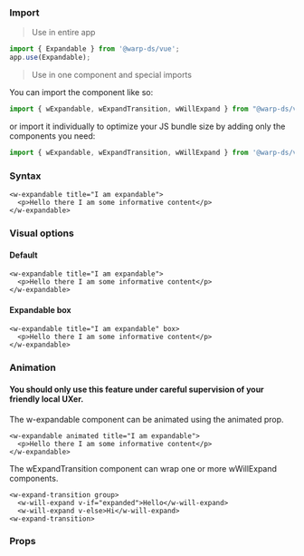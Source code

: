 ### Import

> Use in entire app

```js
import { Expandable } from '@warp-ds/vue';
app.use(Expandable);
```

> Use in one component and special imports

You can import the component like so:
```js
import { wExpandable, wExpandTransition, wWillExpand } from "@warp-ds/vue";
```

or import it individually to optimize your JS bundle size by adding only the components you need:
```js
import { wExpandable, wExpandTransition, wWillExpand } from '@warp-ds/vue/expandable'

```

### Syntax

```vue
<w-expandable title="I am expandable">
  <p>Hello there I am some informative content</p>
</w-expandable>
```

### Visual options

#### Default

```vue
<w-expandable title="I am expandable">
  <p>Hello there I am some informative content</p>
</w-expandable>
```

#### Expandable box

```vue
<w-expandable title="I am expandable" box>
  <p>Hello there I am some informative content</p>
</w-expandable>
```

### Animation

#### You should only use this feature under careful supervision of your friendly local UXer.

The w-expandable component can be animated using the animated prop.

```vue
<w-expandable animated title="I am expandable">
  <p>Hello there I am some informative content</p>
</w-expandable>
```

The wExpandTransition component can wrap one or more wWillExpand components.

```vue
<w-expand-transition group>
  <w-will-expand v-if="expanded">Hello</w-will-expand>
  <w-will-expand v-else>Hi</w-will-expand>
<w-expand-transition>
```

### Props

<api-table type="vue" component="Expandable" />
